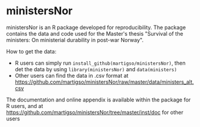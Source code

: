 # ministersNor
ministersNor is an R package developed for reproducibility. The package contains the data and code used for the Master's thesis "Survival of the ministers: On ministerial durability in post-war Norway".

How to get the data:

* R users can simply run `install_github(martigso/ministersNor)`, then det the data by using `library(ministersNor)` and `data(ministers)`
* Other users can find the data in .csv format at https://github.com/martigso/ministersNor/raw/master/data/ministers_alt.csv

The documentation and online appendix is available within the package for R users, and at https://github.com/martigso/ministersNor/tree/master/inst/doc for other users
